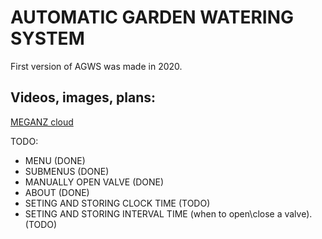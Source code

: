 # AUTOMATIC GARDEN WATERING SYSTEM

First version of AGWS was made in 2020.

## Videos, images, plans:
[MEGANZ cloud](https://mega.nz/folder/xmYEzJhC#tvKvnMhW7jHWav86G3gziQ)

TODO:
  - MENU (DONE)
  - SUBMENUS (DONE)
  - MANUALLY OPEN VALVE (DONE)
  - ABOUT (DONE)
  - SETING AND STORING CLOCK TIME (TODO)
  - SETING AND STORING INTERVAL TIME (when to open\close a valve). (TODO)


